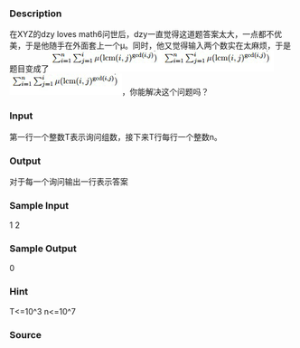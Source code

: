 
### Description
在XYZ的dzy loves math6问世后，dzy一直觉得这道题答案太大，一点都不优美，于是他随手在外面套上一个μ。同时，他又觉得输入两个数实在太麻烦，于是题目变成了![](/JudgeOnline/upload/201410/aa.jpg)![](/JudgeOnline/upload/201410/aa.gif)![](/JudgeOnline/upload/201410/aa(1).gif)，你能解决这个问题吗？
### Input
第一行一个整数T表示询问组数，接下来T行每行一个整数n。
### Output
对于每一个询问输出一行表示答案
### Sample Input
1
2
### Sample Output
0
### Hint
T<=10^3 n<=10^7
### Source
